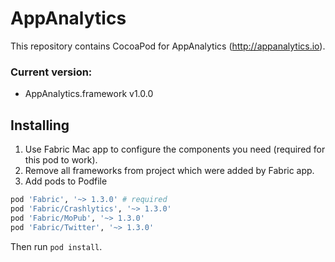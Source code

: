 AppAnalytics
======
This repository contains CocoaPod for AppAnalytics (http://appanalytics.io).

### Current version:
* AppAnalytics.framework v1.0.0

## Installing
1. Use Fabric Mac app to configure the components you need (required for this pod to work).
2. Remove all frameworks from project which were added by Fabric app.
3. Add pods to Podfile

  ```ruby
pod 'Fabric', '~> 1.3.0' # required
pod 'Fabric/Crashlytics', '~> 1.3.0'
pod 'Fabric/MoPub', '~> 1.3.0'
pod 'Fabric/Twitter', '~> 1.3.0'
```

  Then run `pod install`.
